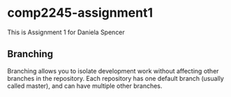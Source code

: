# comp2245-assignment1
This is Assignment 1 for Daniela Spencer

## Branching
Branching allows you to isolate development work without
affecting other branches in the repository. Each repository
has one default branch (usually called master), and can have
multiple other branches.